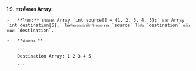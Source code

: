 19.  **การคัดลอก Array:**
    
    -   **โจทย์:** ประกาศ Array `int source[] = {1, 2, 3, 4, 5};` และ Array `int destination[5];` ให้คัดลอกสมาชิกทั้งหมดจาก `source` ไปยัง `destination` แล้วพิมพ์ `destination`.
        
    -   **ตัวอย่าง:**
        
        ```
        Destination Array: 1 2 3 4 5
        
        ```
